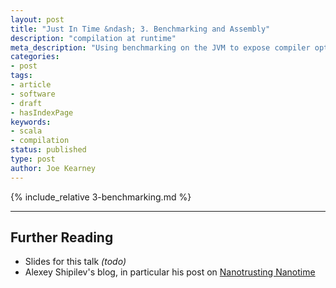 ```yaml
---
layout: post
title: "Just In Time &ndash; 3. Benchmarking and Assembly"
description: "compilation at runtime"
meta_description: "Using benchmarking on the JVM to expose compiler optimisations"
categories:
- post
tags:
- article
- software
- draft
- hasIndexPage
keywords:
- scala
- compilation
status: published
type: post
author: Joe Kearney
---
```


{% include_relative 3-benchmarking.md %}

***

## Further Reading

* Slides for this talk _(todo)_
* Alexey Shipilev's blog, in particular his post on [Nanotrusting Nanotime](http://shipilev.net/blog/2014/nanotrusting-nanotime/)
